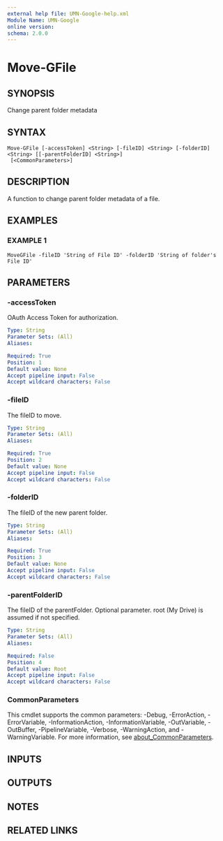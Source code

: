 ```yaml
---
external help file: UMN-Google-help.xml
Module Name: UMN-Google
online version:
schema: 2.0.0
---
```


# Move-GFile

## SYNOPSIS
Change parent folder metadata

## SYNTAX

```
Move-GFile [-accessToken] <String> [-fileID] <String> [-folderID] <String> [[-parentFolderID] <String>]
 [<CommonParameters>]
```

## DESCRIPTION
A function to change parent folder metadata of a file.

## EXAMPLES

### EXAMPLE 1
```
MoveGFile -fileID 'String of File ID' -folderID 'String of folder's File ID'
```

## PARAMETERS

### -accessToken
OAuth Access Token for authorization.

```yaml
Type: String
Parameter Sets: (All)
Aliases:

Required: True
Position: 1
Default value: None
Accept pipeline input: False
Accept wildcard characters: False
```

### -fileID
The fileID to move.

```yaml
Type: String
Parameter Sets: (All)
Aliases:

Required: True
Position: 2
Default value: None
Accept pipeline input: False
Accept wildcard characters: False
```

### -folderID
The fileID of the new parent folder.

```yaml
Type: String
Parameter Sets: (All)
Aliases:

Required: True
Position: 3
Default value: None
Accept pipeline input: False
Accept wildcard characters: False
```

### -parentFolderID
The fileID of the parentFolder.
Optional parameter.
root (My Drive) is assumed if not specified.

```yaml
Type: String
Parameter Sets: (All)
Aliases:

Required: False
Position: 4
Default value: Root
Accept pipeline input: False
Accept wildcard characters: False
```

### CommonParameters
This cmdlet supports the common parameters: -Debug, -ErrorAction, -ErrorVariable, -InformationAction, -InformationVariable, -OutVariable, -OutBuffer, -PipelineVariable, -Verbose, -WarningAction, and -WarningVariable. For more information, see [about_CommonParameters](http://go.microsoft.com/fwlink/?LinkID=113216).

## INPUTS

## OUTPUTS

## NOTES

## RELATED LINKS

